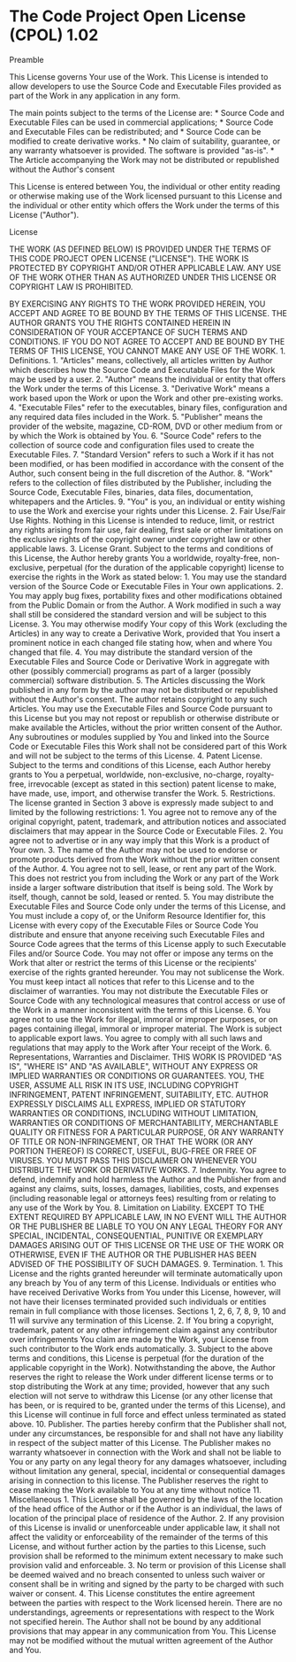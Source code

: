 ﻿# The Code Project Open License (CPOL) 1.02

Preamble

   This License governs Your use of the Work. This License is intended to
   allow developers to use the Source Code and Executable Files provided
   as part of the Work in any application in any form.

   The main points subject to the terms of the License are:
     * Source Code and Executable Files can be used in commercial
       applications;
     * Source Code and Executable Files can be redistributed; and
     * Source Code can be modified to create derivative works.
     * No claim of suitability, guarantee, or any warranty whatsoever is
       provided. The software is provided "as-is".
     * The Article accompanying the Work may not be distributed or
       republished without the Author's consent

   This License is entered between You, the individual or other entity
   reading or otherwise making use of the Work licensed pursuant to this
   License and the individual or other entity which offers the Work under
   the terms of this License ("Author").

License

   THE WORK (AS DEFINED BELOW) IS PROVIDED UNDER THE TERMS OF THIS CODE
   PROJECT OPEN LICENSE ("LICENSE"). THE WORK IS PROTECTED BY COPYRIGHT
   AND/OR OTHER APPLICABLE LAW. ANY USE OF THE WORK OTHER THAN AS
   AUTHORIZED UNDER THIS LICENSE OR COPYRIGHT LAW IS PROHIBITED.

   BY EXERCISING ANY RIGHTS TO THE WORK PROVIDED HEREIN, YOU ACCEPT AND
   AGREE TO BE BOUND BY THE TERMS OF THIS LICENSE. THE AUTHOR GRANTS YOU
   THE RIGHTS CONTAINED HEREIN IN CONSIDERATION OF YOUR ACCEPTANCE OF SUCH
   TERMS AND CONDITIONS. IF YOU DO NOT AGREE TO ACCEPT AND BE BOUND BY THE
   TERMS OF THIS LICENSE, YOU CANNOT MAKE ANY USE OF THE WORK.
    1. Definitions.
         1. "Articles" means, collectively, all articles written by Author
            which describes how the Source Code and Executable Files for
            the Work may be used by a user.
         2. "Author" means the individual or entity that offers the Work
            under the terms of this License.
         3. "Derivative Work" means a work based upon the Work or upon the
            Work and other pre-existing works.
         4. "Executable Files" refer to the executables, binary files,
            configuration and any required data files included in the
            Work.
         5. "Publisher" means the provider of the website, magazine,
            CD-ROM, DVD or other medium from or by which the Work is
            obtained by You.
         6. "Source Code" refers to the collection of source code and
            configuration files used to create the Executable Files.
         7. "Standard Version" refers to such a Work if it has not been
            modified, or has been modified in accordance with the consent
            of the Author, such consent being in the full discretion of
            the Author.
         8. "Work" refers to the collection of files distributed by the
            Publisher, including the Source Code, Executable Files,
            binaries, data files, documentation, whitepapers and the
            Articles.
         9. "You" is you, an individual or entity wishing to use the Work
            and exercise your rights under this License.
    2. Fair Use/Fair Use Rights. Nothing in this License is intended to
       reduce, limit, or restrict any rights arising from fair use, fair
       dealing, first sale or other limitations on the exclusive rights of
       the copyright owner under copyright law or other applicable laws.
    3. License Grant. Subject to the terms and conditions of this License,
       the Author hereby grants You a worldwide, royalty-free,
       non-exclusive, perpetual (for the duration of the applicable
       copyright) license to exercise the rights in the Work as stated
       below:
         1. You may use the standard version of the Source Code or
            Executable Files in Your own applications.
         2. You may apply bug fixes, portability fixes and other
            modifications obtained from the Public Domain or from the
            Author. A Work modified in such a way shall still be
            considered the standard version and will be subject to this
            License.
         3. You may otherwise modify Your copy of this Work (excluding the
            Articles) in any way to create a Derivative Work, provided
            that You insert a prominent notice in each changed file
            stating how, when and where You changed that file.
         4. You may distribute the standard version of the Executable
            Files and Source Code or Derivative Work in aggregate with
            other (possibly commercial) programs as part of a larger
            (possibly commercial) software distribution.
         5. The Articles discussing the Work published in any form by the
            author may not be distributed or republished without the
            Author's consent. The author retains copyright to any such
            Articles. You may use the Executable Files and Source Code
            pursuant to this License but you may not repost or republish
            or otherwise distribute or make available the Articles,
            without the prior written consent of the Author.
       Any subroutines or modules supplied by You and linked into the
       Source Code or Executable Files this Work shall not be considered
       part of this Work and will not be subject to the terms of this
       License.
    4. Patent License. Subject to the terms and conditions of this
       License, each Author hereby grants to You a perpetual, worldwide,
       non-exclusive, no-charge, royalty-free, irrevocable (except as
       stated in this section) patent license to make, have made, use,
       import, and otherwise transfer the Work.
    5. Restrictions. The license granted in Section 3 above is expressly
       made subject to and limited by the following restrictions:
         1. You agree not to remove any of the original copyright, patent,
            trademark, and attribution notices and associated disclaimers
            that may appear in the Source Code or Executable Files.
         2. You agree not to advertise or in any way imply that this Work
            is a product of Your own.
         3. The name of the Author may not be used to endorse or promote
            products derived from the Work without the prior written
            consent of the Author.
         4. You agree not to sell, lease, or rent any part of the Work.
            This does not restrict you from including the Work or any part
            of the Work inside a larger software distribution that itself
            is being sold. The Work by itself, though, cannot be sold,
            leased or rented.
         5. You may distribute the Executable Files and Source Code only
            under the terms of this License, and You must include a copy
            of, or the Uniform Resource Identifier for, this License with
            every copy of the Executable Files or Source Code You
            distribute and ensure that anyone receiving such Executable
            Files and Source Code agrees that the terms of this License
            apply to such Executable Files and/or Source Code. You may not
            offer or impose any terms on the Work that alter or restrict
            the terms of this License or the recipients' exercise of the
            rights granted hereunder. You may not sublicense the Work. You
            must keep intact all notices that refer to this License and to
            the disclaimer of warranties. You may not distribute the
            Executable Files or Source Code with any technological
            measures that control access or use of the Work in a manner
            inconsistent with the terms of this License.
         6. You agree not to use the Work for illegal, immoral or improper
            purposes, or on pages containing illegal, immoral or improper
            material. The Work is subject to applicable export laws. You
            agree to comply with all such laws and regulations that may
            apply to the Work after Your receipt of the Work.
    6. Representations, Warranties and Disclaimer. THIS WORK IS PROVIDED
       "AS IS", "WHERE IS" AND "AS AVAILABLE", WITHOUT ANY EXPRESS OR
       IMPLIED WARRANTIES OR CONDITIONS OR GUARANTEES. YOU, THE USER,
       ASSUME ALL RISK IN ITS USE, INCLUDING COPYRIGHT INFRINGEMENT,
       PATENT INFRINGEMENT, SUITABILITY, ETC. AUTHOR EXPRESSLY DISCLAIMS
       ALL EXPRESS, IMPLIED OR STATUTORY WARRANTIES OR CONDITIONS,
       INCLUDING WITHOUT LIMITATION, WARRANTIES OR CONDITIONS OF
       MERCHANTABILITY, MERCHANTABLE QUALITY OR FITNESS FOR A PARTICULAR
       PURPOSE, OR ANY WARRANTY OF TITLE OR NON-INFRINGEMENT, OR THAT THE
       WORK (OR ANY PORTION THEREOF) IS CORRECT, USEFUL, BUG-FREE OR FREE
       OF VIRUSES. YOU MUST PASS THIS DISCLAIMER ON WHENEVER YOU
       DISTRIBUTE THE WORK OR DERIVATIVE WORKS.
    7. Indemnity. You agree to defend, indemnify and hold harmless the
       Author and the Publisher from and against any claims, suits,
       losses, damages, liabilities, costs, and expenses (including
       reasonable legal or attorneys fees) resulting from or relating to
       any use of the Work by You.
    8. Limitation on Liability. EXCEPT TO THE EXTENT REQUIRED BY
       APPLICABLE LAW, IN NO EVENT WILL THE AUTHOR OR THE PUBLISHER BE
       LIABLE TO YOU ON ANY LEGAL THEORY FOR ANY SPECIAL, INCIDENTAL,
       CONSEQUENTIAL, PUNITIVE OR EXEMPLARY DAMAGES ARISING OUT OF THIS
       LICENSE OR THE USE OF THE WORK OR OTHERWISE, EVEN IF THE AUTHOR OR
       THE PUBLISHER HAS BEEN ADVISED OF THE POSSIBILITY OF SUCH DAMAGES.
    9. Termination.
         1. This License and the rights granted hereunder will terminate
            automatically upon any breach by You of any term of this
            License. Individuals or entities who have received Derivative
            Works from You under this License, however, will not have
            their licenses terminated provided such individuals or
            entities remain in full compliance with those licenses.
            Sections 1, 2, 6, 7, 8, 9, 10 and 11 will survive any
            termination of this License.
         2. If You bring a copyright, trademark, patent or any other
            infringement claim against any contributor over infringements
            You claim are made by the Work, your License from such
            contributor to the Work ends automatically.
         3. Subject to the above terms and conditions, this License is
            perpetual (for the duration of the applicable copyright in the
            Work). Notwithstanding the above, the Author reserves the
            right to release the Work under different license terms or to
            stop distributing the Work at any time; provided, however that
            any such election will not serve to withdraw this License (or
            any other license that has been, or is required to be, granted
            under the terms of this License), and this License will
            continue in full force and effect unless terminated as stated
            above.
   10. Publisher. The parties hereby confirm that the Publisher shall not,
       under any circumstances, be responsible for and shall not have any
       liability in respect of the subject matter of this License. The
       Publisher makes no warranty whatsoever in connection with the Work
       and shall not be liable to You or any party on any legal theory for
       any damages whatsoever, including without limitation any general,
       special, incidental or consequential damages arising in connection
       to this license. The Publisher reserves the right to cease making
       the Work available to You at any time without notice
   11. Miscellaneous
         1. This License shall be governed by the laws of the location of
            the head office of the Author or if the Author is an
            individual, the laws of location of the principal place of
            residence of the Author.
         2. If any provision of this License is invalid or unenforceable
            under applicable law, it shall not affect the validity or
            enforceability of the remainder of the terms of this License,
            and without further action by the parties to this License,
            such provision shall be reformed to the minimum extent
            necessary to make such provision valid and enforceable.
         3. No term or provision of this License shall be deemed waived
            and no breach consented to unless such waiver or consent shall
            be in writing and signed by the party to be charged with such
            waiver or consent.
         4. This License constitutes the entire agreement between the
            parties with respect to the Work licensed herein. There are no
            understandings, agreements or representations with respect to
            the Work not specified herein. The Author shall not be bound
            by any additional provisions that may appear in any
            communication from You. This License may not be modified
            without the mutual written agreement of the Author and You.